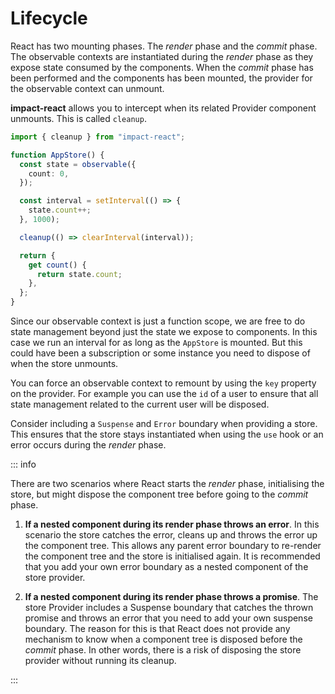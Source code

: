 # Lifecycle

React has two mounting phases. The _render_ phase and the _commit_ phase. The observable contexts are instantiated during the _render_ phase as they expose state consumed by the components. When the _commit_ phase has been performed and the components has been mounted, the provider for the observable context can unmount.

**impact-react** allows you to intercept when its related Provider component unmounts. This is called `cleanup`.

```ts
import { cleanup } from "impact-react";

function AppStore() {
  const state = observable({
    count: 0,
  });

  const interval = setInterval(() => {
    state.count++;
  }, 1000);

  cleanup(() => clearInterval(interval));

  return {
    get count() {
      return state.count;
    },
  };
}
```

Since our observable context is just a function scope, we are free to do state management beyond just the state we expose to components. In this case we run an interval for as long as the `AppStore` is mounted. But this could have been a subscription or some instance you need to dispose of when the store unmounts.

You can force an observable context to remount by using the `key` property on the provider. For example you can use the `id` of a user to ensure that all state management related to the current user will be disposed.

Consider including a `Suspense` and `Error` boundary when providing a store. This ensures that the store stays instantiated when using the `use` hook or an error occurs during the _render_ phase.

::: info

There are two scenarios where React starts the _render_ phase, initialising the store, but might dispose the component tree before going to the _commit_ phase.

1. **If a nested component during its render phase throws an error**. In this scenario the store catches the error, cleans up and throws the error up the component tree. This allows any parent error boundary to re-render the component tree and the store is initialised again. It is recommended that you add your own error boundary as a nested component of the store provider.

2. **If a nested component during its render phase throws a promise**. The store Provider includes a Suspense boundary that catches the thrown promise and throws an error that you need to add your own suspense boundary. The reason for this is that React does not provide any mechanism to know when a component tree is disposed before the _commit_ phase. In other words, there is a risk of disposing the store provider without running its cleanup.

:::
